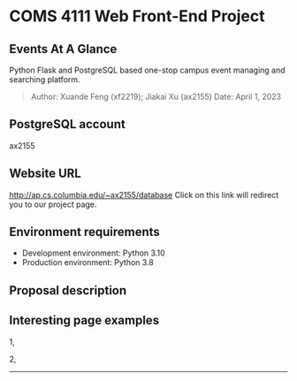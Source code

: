 # COMS 4111 Web Front-End Project

## Events At A Glance

Python Flask and PostgreSQL based one-stop campus event managing and searching platform.

> Author: Xuande Feng (xf2219); Jiakai Xu (ax2155)
> Date: April 1, 2023

## PostgreSQL account

ax2155

## Website URL

http://ap.cs.columbia.edu/~ax2155/database
Click on this link will redirect you to our project page.

## Environment requirements

- Development environment: Python 3.10
- Production environment: Python 3.8

## Proposal description

## Interesting page examples

1,

2,

---
